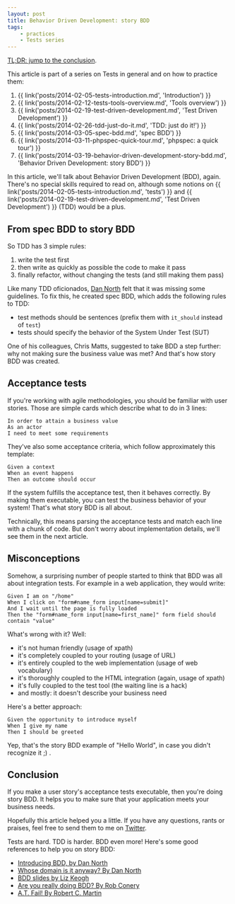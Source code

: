 ```yaml
---
layout: post
title: Behavior Driven Development: story BDD
tags:
    - practices
    - Tests series
---
```


[TL;DR: jump to the conclusion](#conclusion).

This article is part of a series on Tests in general and on how to practice
them:

1. {{ link('posts/2014-02-05-tests-introduction.md', 'Introduction') }}
2. {{ link('posts/2014-02-12-tests-tools-overview.md', 'Tools overview') }}
3. {{ link('posts/2014-02-19-test-driven-development.md', 'Test Driven Development') }}
4. {{ link('posts/2014-02-26-tdd-just-do-it.md', 'TDD: just do it!') }}
5. {{ link('posts/2014-03-05-spec-bdd.md', 'spec BDD') }}
6. {{ link('posts/2014-03-11-phpspec-quick-tour.md', 'phpspec: a quick tour') }}
7. {{ link('posts/2014-03-19-behavior-driven-development-story-bdd.md', 'Behavior Driven Development: story BDD') }}

In this article, we'll talk about Behavior Driven Development (BDD), again.
There's no special skills required to read on, although some notions on
{{ link('posts/2014-02-05-tests-introduction.md', 'tests') }} and
{{ link('posts/2014-02-19-test-driven-development.md', 'Test Driven Development') }}
(TDD) would be a plus.

## From spec BDD to story BDD

So TDD has 3 simple rules:

1. write the test first
2. then write as quickly as possible the code to make it pass
3. finally refactor, without changing the tests (and still making them pass)

Like many TDD oficionados, [Dan North](http://dannorth.net/about/) felt that it
was missing some guidelines. To fix this, he created spec BDD, which adds the
following rules to TDD:

* test methods should be sentences (prefix them with `it_should` instead of `test`)
* tests should specify the behavior of the System Under Test (SUT)

One of his colleagues, Chris Matts, suggested to take BDD a step further: why
not making sure the business value was met? And that's how story BDD was
created.

## Acceptance tests

If you're working with agile methodologies, you should be familiar with user
stories. Those are simple cards which describe what to do in 3 lines:

    In order to attain a business value
    As an actor
    I need to meet some requirements

They've also some acceptance criteria, which follow approximately this template:

    Given a context
    When an event happens
    Then an outcome should occur

If the system fulfills the acceptance test, then it behaves correctly. By making
them executable, you can test the business behavior of your system! That's what
story BDD is all about.

Technically, this means parsing the acceptance tests and match each line with
a chunk of code. But don't worry about implementation details, we'll see them
in the next article.

## Misconceptions

Somehow, a surprising number of people started to think that BDD was all about
integration tests. For example in a web application, they would write:

    Given I am on "/home"
    When I click on "form#name_form input[name=submit]"
    And I wait until the page is fully loaded
    Then the "form#name_form input[name=first_name]" form field should contain "value"

What's wrong with it? Well:

* it's not human friendly (usage of xpath)
* it's completely coupled to your routing (usage of URL)
* it's entirely coupled to the web implementation (usage of web vocabulary)
* it's thoroughly coupled to the HTML integration (again, usage of xpath)
* it's fully coupled to the test tool (the waiting line is a hack)
* and mostly: it doesn't describe your business need

Here's a better approach:

    Given the opportunity to introduce myself
    When I give my name
    Then I should be greeted

Yep, that's the story BDD example of "Hello World", in case you didn't recognize
it ;) .

## Conclusion

If you make a user story's acceptance tests executable, then you're doing story
BDD. It helps you to make sure that your application meets your business needs.

Hopefully this article helped you a little. If you have any questions, rants or
praises, feel free to send them to me on [Twitter](https://twitter.com/epiloic).

Tests are hard. TDD is harder. BDD even more! Here's some good references to
help you on story BDD:

* [Introducing BDD, by Dan North](http://dannorth.net/introducing-bdd/)
* [Whose domain is it anyway? By Dan North](http://dannorth.net/2011/01/31/whose-domain-is-it-anyway/)
* [BDD slides by Liz Keogh](http://slideshare.net/lunivore/behavior-driven-development-11754474)
* [Are you really doing BDD? By Rob Conery](http://www.wekeroad.com/2013/08/28/how-behavioral-is-your-bdd/)
* [A.T. Fail! By Robert C. Martin](http://ht.ly/pfNW5)
